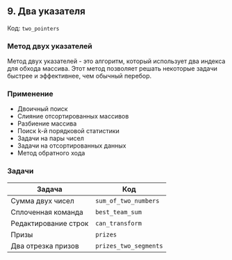 ## 9. Два указателя

Код: `two_pointers`

### Метод двух указателей

Метод двух указателей - это алгоритм, который использует два индекса для обхода массива. Этот метод
позволяет решать некоторые задачи быстрее и эффективнее, чем обычный перебор.

### Применение

- Двоичный поиск
- Слияние отсортированных массивов
- Разбиение массива
- Поиск k-й порядковой статистики
- Задачи на пары чисел
- Задачи на отсортированных данных
- Метод обратного хода

### Задачи

| Задача               | Код                   |
|----------------------|-----------------------|
| Сумма двух чисел     | `sum_of_two_numbers`  |
| Сплоченная команда   | `best_team_sum`       |
| Редактирование строк | `can_transform`       |
| Призы                | `prizes`              |
| Два отрезка призов   | `prizes_two_segments` |
